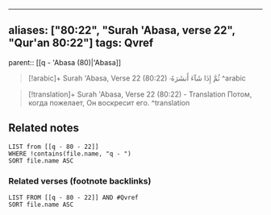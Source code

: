 
---
aliases: ["80:22", "Surah 'Abasa, verse 22", "Qur'an 80:22"]
tags: Qvref
---

parent:: [[q - 'Abasa (80)|'Abasa]]

> [!arabic]+ Surah 'Abasa, Verse 22 (80:22)
> <span class="quran-arabic">ثُمَّ إِذَا شَآءَ أَنشَرَهُۥ</span>
^arabic

> [!translation]+ Surah 'Abasa, Verse 22 (80:22) - Translation
> Потом, когда пожелает, Он воскресит его.
^translation



## Related notes
```dataview
LIST from [[q - 80 - 22]]
WHERE !contains(file.name, "q - ")
SORT file.name ASC
```

### Related verses (footnote backlinks)
```dataview
LIST FROM [[q - 80 - 22]] AND #Qvref
SORT file.name ASC
```

